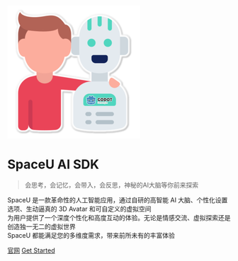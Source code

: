 ![logo](./image/robot_icon.png)

# SpaceU AI SDK

> 会思考，会记忆，会带入，会反思，神秘的AI大脑等你前来探索

SpaceU 是一款革命性的人工智能应用，通过自研的高智能 AI 大脑、个性化设置选项、生动逼真的 3D Avatar 和可自定义的虚拟空间<br />
为用户提供了一个深度个性化和高度互动的体验。无论是情感交流、虚拟探索还是创造独一无二的虚拟世界<br />
SpaceU 都能满足您的多维度需求，带来前所未有的丰富体验

[官网](https://wdabuliu.com/)
[Get Started](README.md)
